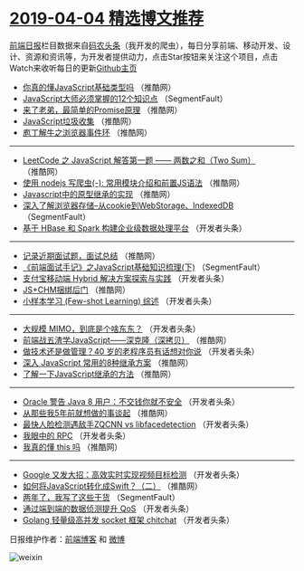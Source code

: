 # [2019-04-04 精选博文推荐](https://toutiao.qdkfweb.cn/date/2019/04/04)

[前端日报](https://qdkfweb.cn/c/news)栏目数据来自[码农头条](https://toutiao.qdkfweb.cn/)（我开发的爬虫），每日分享前端、移动开发、设计、资源和资讯等，为开发者提供动力，点击Star按钮来关注这个项目，点击Watch来收听每日的更新[Github主页](https://github.com/kujian/frontendDaily)
* [你真的懂JavaScript基础类型吗](https://toutiao.qdkfweb.cn/106179.html) （推酷网）
* [JavaScript大师必须掌握的12个知识点](https://toutiao.qdkfweb.cn/106075.html) （SegmentFault）
* [来了老弟，最简单的Promise原理](https://toutiao.qdkfweb.cn/106175.html) （推酷网）
* [JavaScript垃圾收集](https://toutiao.qdkfweb.cn/106174.html) （推酷网）
* [庖丁解牛之浏览器事件环](https://toutiao.qdkfweb.cn/106155.html) （推酷网）

***
* [LeetCode 之 JavaScript 解答第一题 —— 两数之和（Two Sum）](https://toutiao.qdkfweb.cn/106176.html) （推酷网）
* [使用 nodejs 写爬虫(-): 常用模块介绍和前置JS语法](https://toutiao.qdkfweb.cn/106156.html) （推酷网）
* [Javascript中的原型继承的实现](https://toutiao.qdkfweb.cn/106178.html) （推酷网）
* [深入了解浏览器存储&#8211;从cookie到WebStorage、IndexedDB](https://toutiao.qdkfweb.cn/106068.html) （SegmentFault）
* [基于 HBase 和 Spark 构建企业级数据处理平台](https://toutiao.qdkfweb.cn/106100.html) （开发者头条）

***
* [记录近期面试题，面试总结](https://toutiao.qdkfweb.cn/106141.html) （推酷网）
* [《前端面试手记》之JavaScript基础知识梳理(下)](https://toutiao.qdkfweb.cn/106069.html) （SegmentFault）
* [支付宝移动端 Hybrid 解决方案探索与实践](https://toutiao.qdkfweb.cn/106101.html) （开发者头条）
* [JS+CHM捆绑后门](https://toutiao.qdkfweb.cn/106158.html) （推酷网）
* [小样本学习 (Few-shot Learning) 综述](https://toutiao.qdkfweb.cn/106112.html) （开发者头条）

***
* [大规模 MIMO，到底是个啥东东？](https://toutiao.qdkfweb.cn/106102.html) （开发者头条）
* [前端战五渣学JavaScript——深克隆（深拷贝）](https://toutiao.qdkfweb.cn/106146.html) （推酷网）
* [做技术还是做管理？40 岁的老程序员有话想对你说](https://toutiao.qdkfweb.cn/106082.html) （开发者头条）
* [深入 JavaScript 常用的8种继承方案](https://toutiao.qdkfweb.cn/106149.html) （推酷网）
* [了解一下JavaScript继承的方法](https://toutiao.qdkfweb.cn/106171.html) （推酷网）

***
* [Oracle 警告 Java 8 用户：不交钱你就不安全](https://toutiao.qdkfweb.cn/106084.html) （开发者头条）
* [从那些我5年前就想做的事谈起](https://toutiao.qdkfweb.cn/106130.html) （推酷网）
* [最快人脸检测遇敌手ZQCNN vs libfacedetection](https://toutiao.qdkfweb.cn/106107.html) （开发者头条）
* [我眼中的 RPC](https://toutiao.qdkfweb.cn/106086.html) （开发者头条）
* [我真的懂 this 吗](https://toutiao.qdkfweb.cn/106131.html) （推酷网）

***
* [Google 又发大招：高效实时实现视频目标检测](https://toutiao.qdkfweb.cn/106097.html) （开发者头条）
* [如何将JavaScript转化成Swift？（二）](https://toutiao.qdkfweb.cn/106153.html) （推酷网）
* [两年了，我写了这些干货](https://toutiao.qdkfweb.cn/106076.html) （SegmentFault）
* [通过端到端的数据侦测提升 QoS](https://toutiao.qdkfweb.cn/106108.html) （开发者头条）
* [Golang 轻量级高并发 socket 框架 chitchat](https://toutiao.qdkfweb.cn/106087.html) （开发者头条）

日报维护作者：[前端博客](https://qdkfweb.cn/) 和 [微博](https://qdkfweb.cn/go/weibo)

![weixin](https://user-images.githubusercontent.com/3055447/38468989-651132ac-3b80-11e8-8e6b-15122322a9d7.png)